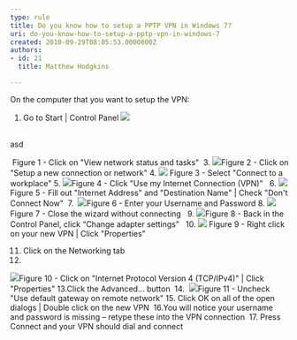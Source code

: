 ```yaml
---
type: rule
title: Do you know how to setup a PPTP VPN in Windows 7?
uri: do-you-know-how-to-setup-a-pptp-vpn-in-windows-7
created: 2010-09-29T08:05:53.0000000Z
authors:
- id: 21
  title: Matthew Hodgkins

---
```


 On the computer that you want to setup the VPN: <br> 
1. Go to Start | Control Panel 
![](/ITAndNetworking/InternetAndNetworks/PublishingImages/SetupStep2.jpg)

<br>    asd

  Figure 1 - Click on "View network status and tasks"  3.
![](/ITAndNetworking/InternetAndNetworks/PublishingImages/SetupStep3.jpg)Figure 2 - Click on "Setup a new connection or network" 4.
![](/ITAndNetworking/InternetAndNetworks/PublishingImages/SetupStep4.jpg) Figure 3 - Select "Connect to a workplace" 5.
![](/ITAndNetworking/InternetAndNetworks/PublishingImages/SetupStep5.jpg)Figure 4 - Click "Use my Internet Connection (VPN)"   6.
![](/ITAndNetworking/InternetAndNetworks/PublishingImages/SetupStep6.jpg)Figure 5 - Fill out "Internet Address" and "Destination Name" | Check "Don't Connect Now"  7. 
![](/ITAndNetworking/InternetAndNetworks/PublishingImages/SetupStep7.jpg)Figure 6 - Enter your Username and Password 8.
![](/ITAndNetworking/InternetAndNetworks/PublishingImages/SetupStep8.jpg)Figure 7 - Close the wizard without connecting   9.
![](/ITAndNetworking/InternetAndNetworks/PublishingImages/SetupStep9.jpg)Figure 8 - Back in the Control Panel, click “Change adapter settings”   10.
![](/ITAndNetworking/InternetAndNetworks/PublishingImages/SetupStep10.jpg) Figure 9 - Right click on your new VPN | Click "Properties"  

 11. Click on the Networking tab 
 12.
![](/ITAndNetworking/InternetAndNetworks/PublishingImages/SetupStep12.jpg)Figure 10 - Click on "Internet Protocol Version 4 (TCP/IPv4)" | Click "Properties" 13.Click the Advanced… button
  14. 
![](/ITAndNetworking/InternetAndNetworks/PublishingImages/SetupStep14.jpg)Figure 11 - Uncheck "Use default gateway on remote network" 
15. Click OK on all of the open dialogs | Double click on the new VPN 
 16.You will notice your username and password is missing – retype these into the VPN connection 
 17. Press Connect and your VPN should dial and connect

